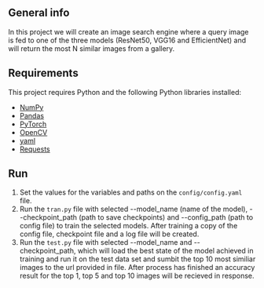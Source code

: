 ## General info
In this project we will create an image search engine where a query image is fed to one of the three models (ResNet50, VGG16 and EfficientNet) and will return the most N similar images from a gallery.
 ## Requirements
This project requires Python and the following Python libraries installed:
- [NumPy](http://www.numpy.org/)
- [Pandas](http://pandas.pydata.org/)
- [PyTorch](https://pytorch.org/)
- [OpenCV](https://opencv.org/)
- [yaml](https://pyyaml.org/wiki/PyYAMLDocumentation) 
- [Requests](https://pypi.org/project/requests/)
## Run
1. Set the values for the variables and paths on the `config/config.yaml` file.
2. Run the `tran.py` file with selected --model_name (name of the model), --checkpoint_path (path to save checkpoints) and --config_path (path to config file) to train the selected models. After training a copy of the config file, checkpoint file and a log file will be created.
3. Run the `test.py` file with selected --model_name and --checkpoint_path, which will load the best state of the model achieved in training and run it on the test data set and sumbit the top 10 most similiar images to the url provided in file. After process has finished an accuracy result for the top 1, top 5 and top 10 images will be recieved in response.
